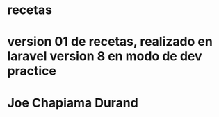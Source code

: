 # recetas
# version 01 de recetas, realizado en laravel version 8 en modo de dev practice
# Joe Chapiama Durand